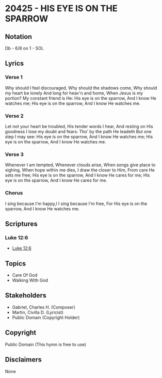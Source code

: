 # 20425 - HIS EYE IS ON THE SPARROW

## Notation

Db - 6/8 on 1 - SOL

## Lyrics

### Verse 1

Why should I feel discouraged, Why should the shadows come, Why should my heart be lonely And long for heav'n and home, When Jesus is my portion? My constant friend is He: His eye is on the sparrow, And I know He watches me; His eye is on the sparrow, And I know He watches me.

### Verse 2

Let not your heart be troubled, His tender words I hear, And resting on His goodness I lose my doubt and fears: Tho' by the path He leadeth But one step I may see: His eye is on the sparrow, And I know He watches me; His eye is on the sparrow, And I know He watches me.

### Verse 3

Whenever I am  tempted, Whenever clouds arise, When songs give place to sighing, When hope within me dies, I draw the closer to Him, From care He sets me free; His eye is on the sparrow, And I know He cares for me; His eye is on the sparrow, And I know He cares for me.

### Chorus

I sing because I'm happy,l I sing because I'm free, For His eye is on the sparrow, And I know He watches me.


## Scriptures

### Luke 12:6

- [Luke 12:6](https://www.biblegateway.com/passage/?search=Luke%2012%3A6)


## Topics

- Care Of God
- Walking With God

## Stakeholders

- Gabriel, Charles H. (Composer)
- Martin, Civilla D. (Lyricist)
- Public Domain (Copyright Holder)

## Copyright

Public Domain
(This hymn is free to use)

## Disclaimers

None

